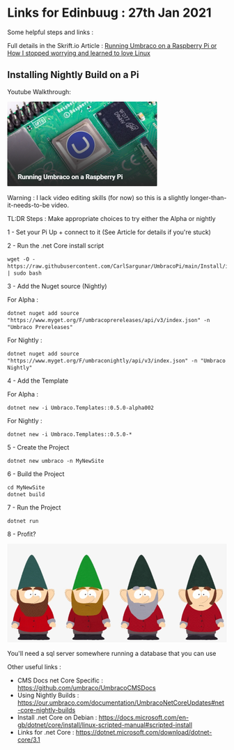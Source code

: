 # Links for Edinbuug : 27th Jan 2021

Some helpful steps and links : 

Full details in the Skrift.io Article : 
[Running Umbraco on a Raspberry Pi or How I stopped worrying and learned to love Linux](https://skrift.io/issues/running-umbraco-on-a-raspberry-pi-or-how-i-stopped-worrying-and-learned-to-love-linux/)

## Installing Nightly Build on a Pi

Youtube Walkthrough:

[![Full walkthrough](media/YoutubeThumb.png)](https://www.youtube.com/watch?v=ZJfqj5IFKHU)

Warning : I lack video editing skills (for now) so this is a slightly longer-than-it-needs-to-be video.

TL:DR Steps : Make appropriate choices to try either the Alpha or nightly

1 - Set your Pi Up + connect to it (See Article for details if you're stuck)

2 - Run the .net Core install script

    wget -O - https://raw.githubusercontent.com/CarlSargunar/UmbracoPi/main/Install/installCore.sh | sudo bash

3 - Add the Nuget source (Nightly)

For Alpha : 

    dotnet nuget add source "https://www.myget.org/F/umbracoprereleases/api/v3/index.json" -n "Umbraco Prereleases"

For Nightly :    

    dotnet nuget add source "https://www.myget.org/F/umbraconightly/api/v3/index.json" -n "Umbraco Nightly"

4 - Add the Template

For Alpha : 

    dotnet new -i Umbraco.Templates::0.5.0-alpha002

For Nightly :    

    dotnet new -i Umbraco.Templates::0.5.0-*

5 - Create the Project

    dotnet new umbraco -n MyNewSite

6 - Build the Project

    cd MyNewSite
    dotnet build
    
7 - Run the Project

    dotnet run

8 - Profit?

![Gnomes](media/gnomes.png)

You'll need a sql server somewhere running a database that you can use

Other useful links :

 - CMS Docs net Core Specific : https://github.com/umbraco/UmbracoCMSDocs
 - Using Nightly Builds : https://our.umbraco.com/documentation/UmbracoNetCoreUpdates#net-core-nightly-builds
 - Install .net Core on Debian : https://docs.microsoft.com/en-gb/dotnet/core/install/linux-scripted-manual#scripted-install
 - Links for .net Core : https://dotnet.microsoft.com/download/dotnet-core/3.1


